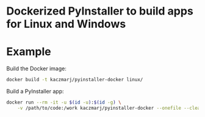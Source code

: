 # Dockerized PyInstaller to build apps for Linux and Windows

# Example

Build the Docker image:

```bash
docker build -t kaczmarj/pyinstaller-docker linux/
```

Build a PyInstaller app:

```bash
docker run --rm -it -u $(id -u):$(id -g) \
    -v /path/to/code:/work kaczmarj/pyinstaller-docker --onefile --clean --name myapp script.py
```
